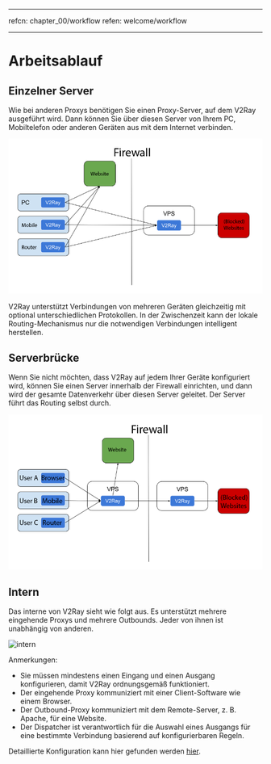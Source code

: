 * * *

refcn: chapter_00/workflow refen: welcome/workflow

* * *

# Arbeitsablauf

## Einzelner Server

Wie bei anderen Proxys benötigen Sie einen Proxy-Server, auf dem V2Ray ausgeführt wird. Dann können Sie über diesen Server von Ihrem PC, Mobiltelefon oder anderen Geräten aus mit dem Internet verbinden.

![Direkte](../resources/direct.png)

V2Ray unterstützt Verbindungen von mehreren Geräten gleichzeitig mit optional unterschiedlichen Protokollen. In der Zwischenzeit kann der lokale Routing-Mechanismus nur die notwendigen Verbindungen intelligent herstellen.

## Serverbrücke

Wenn Sie nicht möchten, dass V2Ray auf jedem Ihrer Geräte konfiguriert wird, können Sie einen Server innerhalb der Firewall einrichten, und dann wird der gesamte Datenverkehr über diesen Server geleitet. Der Server führt das Routing selbst durch.

![Relais](../resources/relay.png)

## Intern

Das interne von V2Ray sieht wie folgt aus. Es unterstützt mehrere eingehende Proxys und mehrere Outbounds. Jeder von ihnen ist unabhängig von anderen.

![intern](../resources/internal.svg)

Anmerkungen:

* Sie müssen mindestens einen Eingang und einen Ausgang konfigurieren, damit V2Ray ordnungsgemäß funktioniert.
* Der eingehende Proxy kommuniziert mit einer Client-Software wie einem Browser.
* Der Outbound-Proxy kommuniziert mit dem Remote-Server, z. B. Apache, für eine Website.
* Der Dispatcher ist verantwortlich für die Auswahl eines Ausgangs für eine bestimmte Verbindung basierend auf konfigurierbaren Regeln.

Detaillierte Konfiguration kann hier gefunden werden [hier](../configuration/overview.md).